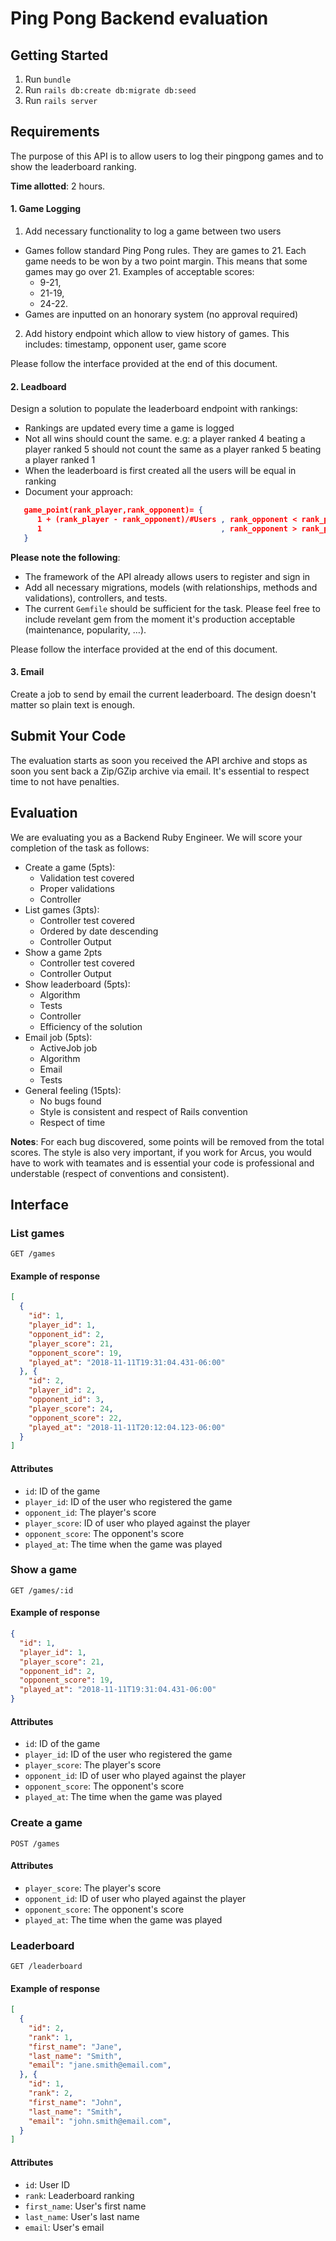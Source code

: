 # Ping Pong Backend evaluation

## Getting Started

1. Run `bundle`
2. Run `rails db:create db:migrate db:seed`
4. Run `rails server`

## Requirements

The purpose of this API is to allow users to log their pingpong games and to
show the leaderboard ranking.

**Time allotted**: 2 hours.

#### 1. Game Logging

1. Add necessary functionality to log a game between two users
  * Games follow standard Ping Pong rules. They are games to 21. Each game needs
  to be won by a two point margin. This means that some games may go over 21.
  Examples of acceptable scores:
    * 9-21,
    * 21-19,
    * 24-22.
  * Games are inputted on an honorary system (no approval required)
2. Add history endpoint which allow to view history of games. This includes: timestamp, opponent user, game score

Please follow the interface provided at the end of this document.

#### 2. Leadboard

Design a solution to populate the leaderboard endpoint with rankings:
  * Rankings are updated every time a game is logged
  * Not all wins should count the same. e.g: a player ranked 4 beating a player
    ranked 5 should not count the same as a player ranked 5 beating a player
    ranked 1
  * When the leaderboard is first created all the users will be equal in ranking
  * Document your approach:
  ```json
     game_point(rank_player,rank_opponent)= { 
        1 + (rank_player - rank_opponent)/#Users , rank_opponent < rank_player
        1                                        , rank_opponent > rank_player
     }
 ```
     
**Please note the following**:

* The framework of the API already allows users to register and sign in
* Add all necessary migrations, models (with relationships, methods and
  validations), controllers, and tests.
* The current `Gemfile` should be sufficient for the task. Please feel free to
  include revelant gem from the moment it's production acceptable (maintenance,
  popularity, …).

Please follow the interface provided at the end of this document.

#### 3. Email

Create a job to send by email the current leaderboard. The design doesn't matter
so plain text is enough.

## Submit Your Code

The evaluation starts as soon you received the API archive and stops as soon you
sent back a Zip/GZip archive via email. It's essential to respect time to not have
penalties.

## Evaluation

We are evaluating you as a Backend Ruby Engineer. We will score your completion
of the task as follows:

* Create a game (5pts):
  * Validation test covered
  * Proper validations
  * Controller
* List games (3pts):
  * Controller test covered
  * Ordered by date descending
  * Controller Output
* Show a game 2pts
  * Controller test covered
  * Controller Output
* Show leaderboard (5pts):
  * Algorithm
  * Tests
  * Controller
  * Efficiency of the solution
* Email job (5pts):
  * ActiveJob job
  * Algorithm
  * Email
  * Tests
* General feeling (15pts):
  - No bugs found
  - Style is consistent and respect of Rails convention
  - Respect of time

**Notes**: For each bug discovered, some points will be removed from the total
scores. The style is also very important, if you work for Arcus, you would have
to work with teamates and is essential your code is professional and understable
(respect of conventions and consistent).

## Interface

### List games

`GET /games`

#### Example of response
```json
[
  {
    "id": 1,
    "player_id": 1,
    "opponent_id": 2,
    "player_score": 21,
    "opponent_score": 19,
    "played_at": "2018-11-11T19:31:04.431-06:00"
  }, {
    "id": 2,
    "player_id": 2,
    "opponent_id": 3,
    "player_score": 24,
    "opponent_score": 22,
    "played_at": "2018-11-11T20:12:04.123-06:00"
  }
]
```

#### Attributes

* `id`: ID of the game
* `player_id`: ID of the user who registered the game
* `opponent_id`: The player's score
* `player_score`: ID of user who played against the player
* `opponent_score`: The opponent's score
* `played_at`: The time when the game was played

### Show a game

`GET /games/:id`

#### Example of response

```json
{
  "id": 1,
  "player_id": 1,
  "player_score": 21,
  "opponent_id": 2,
  "opponent_score": 19,
  "played_at": "2018-11-11T19:31:04.431-06:00"
}
```

#### Attributes
* `id`: ID of the game
* `player_id`: ID of the user who registered the game
* `player_score`: The player's score
* `opponent_id`: ID of user who played against the player
* `opponent_score`: The opponent's score
* `played_at`: The time when the game was played

### Create a game

`POST /games`

#### Attributes
* `player_score`: The player's score
* `opponent_id`: ID of user who played against the player
* `opponent_score`: The opponent's score
* `played_at`: The time when the game was played

### Leaderboard

`GET /leaderboard`

#### Example of response
```json
[
  {
    "id": 2,
    "rank": 1,
    "first_name": "Jane",
    "last_name": "Smith",
    "email": "jane.smith@email.com",
  }, {
    "id": 1,
    "rank": 2,
    "first_name": "John",
    "last_name": "Smith",
    "email": "john.smith@email.com",
  }
]
```

#### Attributes
* `id`: User ID
* `rank`: Leaderboard ranking
* `first_name`: User's first name
* `last_name`: User's last name
* `email`: User's email
